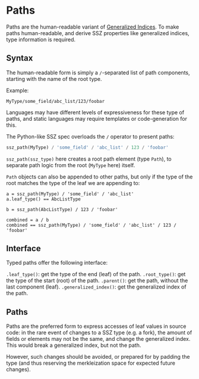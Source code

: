 

# Paths

Paths are the human-readable variant of [Generalized Indices](./generalized_indices.md).
To make paths human-readable, and derive SSZ properties like generalized indices, type information is required.

## Syntax 

The human-readable form is simply a `/`-separated list of path components, starting with the name of the root type.

Example:
```
MyType/some_field/abc_list/123/foobar
```

Languages may have different levels of expressiveness for these type of paths, and static languages may require templates or code-generation for this.

The Python-like SSZ spec overloads the `/` operator to present paths:

```python
ssz_path(MyType) / 'some_field' / 'abc_list' / 123 / 'foobar'
```

`ssz_path(ssz_type)` here creates a root path element (type `Path`), to separate path logic from the root (`MyType` here) itself.

`Path` objects can also be appended to other paths, but only if the type of the root matches the type of the leaf we are appending to:

```
a = ssz_path(MyType) / 'some_field' / 'abc_list'
a.leaf_type() == AbcListType

b = ssz_path(AbcListType) / 123 / 'foobar'

combined = a / b
combined == ssz_path(MyType) / 'some_field' / 'abc_list' / 123 / 'foobar'
```

## Interface

Typed paths offer the following interface:

`.leaf_type()`: get the type of the end (leaf) of the path.
`.root_type()`: get the type of the start (root) of the path.
`.parent()`: get the path, without the last component (leaf).
`.generalized_index()`: get the generalized index of the path.

## Paths

Paths are the preferred form to express accesses of leaf values in source code:
 in the rare event of changes to a SSZ type (e.g. a fork), 
 the amount of fields or elements may not be the same, and change the generalized index.
This would break a generalized index, but not the path.

However, such changes should be avoided, or prepared for by padding the type (and thus reserving the merkleization space for expected future changes).


